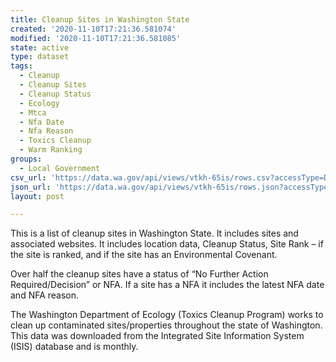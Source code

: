 ```yaml
---
title: Cleanup Sites in Washington State
created: '2020-11-10T17:21:36.581074'
modified: '2020-11-10T17:21:36.581085'
state: active
type: dataset
tags:
  - Cleanup
  - Cleanup Sites
  - Cleanup Status
  - Ecology
  - Mtca
  - Nfa Date
  - Nfa Reason
  - Toxics Cleanup
  - Warm Ranking
groups:
  - Local Government
csv_url: 'https://data.wa.gov/api/views/vtkh-65is/rows.csv?accessType=DOWNLOAD'
json_url: 'https://data.wa.gov/api/views/vtkh-65is/rows.json?accessType=DOWNLOAD'
layout: post

---
```

This is a list of cleanup sites in Washington State. It includes sites and associated websites.  It includes location data, Cleanup Status, Site Rank – if the site is ranked, and if the site has an Environmental Covenant.  

Over half the cleanup sites have a status of “No Further Action Required/Decision” or NFA.  If a site has a NFA it includes the latest NFA date and NFA reason.  

The Washington Department of Ecology (Toxics Cleanup Program) works to clean up contaminated sites/properties throughout the state of Washington. This data was downloaded from the Integrated Site Information System (ISIS) database and is monthly.
